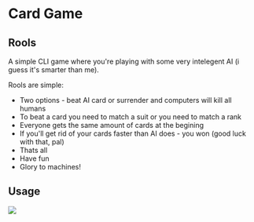 # Card Game

## Rools 

A simple CLI game where you're playing with some very intelegent AI (i guess it's smarter than me).

Rools are simple:

- Two options - beat AI card or surrender and computers will kill all humans
- To beat a card you need to match a suit or you need to match a rank
- Everyone gets the same amount of cards at the begining
- If you'll get rid of your cards faster than AI does - you won (good luck with that, pal)
- Thats all
- Have fun
- Glory to machines!

## Usage

![](/Users/saisuicied/Downloads/card_game/usage.gif)

